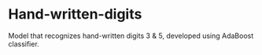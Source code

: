 # Hand-written-digits
Model that recognizes hand-written digits 3 &amp; 5, developed using AdaBoost classifier.
